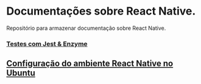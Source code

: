 # Documentações sobre React Native.
Repositório para armazenar documentação sobre React Native.

### [Testes com Jest & Enzyme](https://github.com/esteves-esta/documentacao-testes-react-native/blob/master/documentacao-jest-enzyme.md)

## [Configuração do ambiente React Native no Ubuntu]()


